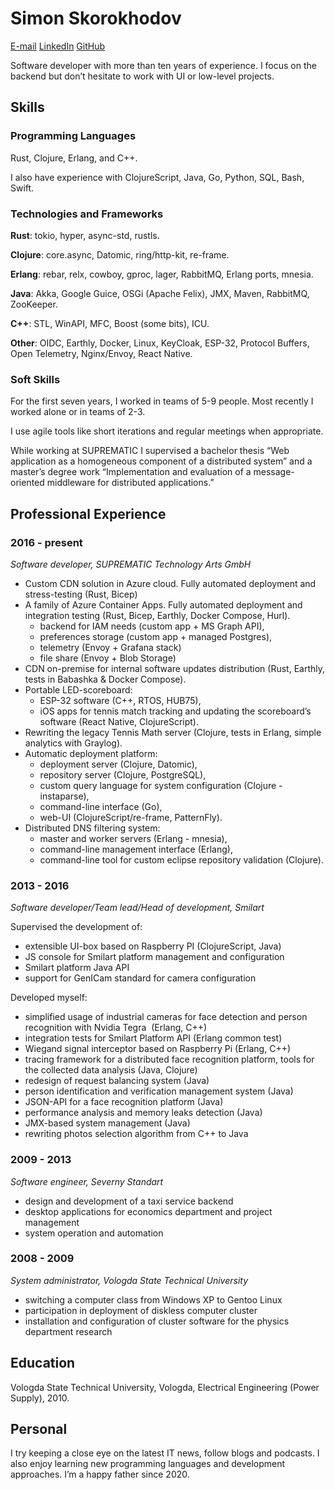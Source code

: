 # Simon Skorokhodov

[E-mail][mailto] [LinkedIn][linkedin] [GitHub][github]

Software developer with more than ten years of experience. I focus on the
backend but don’t hesitate to work with UI or low-level projects.

## Skills

### Programming Languages

Rust, Clojure, Erlang, and C++.

I also have experience with ClojureScript, Java, Go, Python, SQL, Bash, Swift.

### Technologies and Frameworks

**Rust**: tokio, hyper, async-std, rustls.

**Clojure**: core.async, Datomic, ring/http-kit, re-frame.

**Erlang**: rebar, relx, cowboy, gproc, lager, RabbitMQ, Erlang ports, mnesia.

**Java**: Akka, Google Guice, OSGi (Apache Felix), JMX, Maven, RabbitMQ,
ZooKeeper.

**C++**: STL, WinAPI, MFC, Boost (some bits), ICU.

**Other**: OIDC, Earthly, Docker, Linux, KeyCloak, ESP-32, Protocol Buffers,
Open Telemetry, Nginx/Envoy, React Native.

### Soft Skills

For the first seven years, I worked in teams of 5-9 people. Most recently I
worked alone or in teams of 2-3.

I use agile tools like short iterations and regular meetings when appropriate.

While working at SUPREMATIC I supervised a bachelor thesis “Web application as a
homogeneous component of a distributed system” and a master’s degree work
“Implementation and evaluation of a message-oriented middleware for distributed
applications.”

## Professional Experience

### 2016 - present

_Software developer, SUPREMATIC Technology Arts GmbH_

- Custom CDN solution in Azure cloud. Fully automated deployment and
  stress-testing (Rust, Bicep)
- A family of Azure Container Apps. Fully automated deployment and integration
  testing (Rust, Bicep, Earthly, Docker Compose, Hurl).
    - backend for IAM needs (custom app + MS Graph API),
    - preferences storage (custom app + managed Postgres),
    - telemetry (Envoy + Grafana stack)
    - file share (Envoy + Blob Storage)
- CDN on-premise for internal software updates distribution (Rust, Earthly,
  tests in Babashka & Docker Compose).
- Portable LED-scoreboard:
    - ESP-32 software (C++, RTOS, HUB75),
    - iOS apps for tennis match tracking and updating the scoreboard’s software
      (React Native, ClojureScript).
- Rewriting the legacy Tennis Math server (Clojure, tests in Erlang, simple
  analytics with Graylog).
- Automatic deployment platform:
    - deployment server (Clojure, Datomic),
    - repository server (Clojure, PostgreSQL),
    - custom query language for system configuration (Clojure - instaparse),
    - command-line interface (Go),
    - web-UI (ClojureScript/re-frame, PatternFly).
- Distributed DNS filtering system:
    - master and worker servers (Erlang - mnesia),
    - command-line management interface (Erlang),
    - command-line tool for custom eclipse repository validation (Clojure).

### 2013 - 2016

_Software developer/Team lead/Head of development, Smilart_

Supervised the development of:

- extensible UI-box based on Raspberry PI (ClojureScript, Java)
- JS console for Smilart platform management and configuration
- Smilart platform Java API
- support for GenICam standard for camera configuration

Developed myself:

- simplified usage of industrial cameras for face detection and person
  recognition with Nvidia Tegra  (Erlang, C++)
- integration tests for Smilart Platform API (Erlang common test)
- Wiegand signal interceptor based on Raspberry Pi (Erlang, C++)
- tracing framework for a distributed face recognition platform, tools for the
  collected data analysis (Java, Clojure)
- redesign of request balancing system (Java)
- person identification and verification management system (Java)
- JSON-API for a face recognition platform (Java)
- performance analysis and memory leaks detection (Java)
- JMX-based system management (Java)
- rewriting photos selection algorithm from C++ to Java

### 2009 - 2013

_Software engineer, Severny Standart_

- design and development of a taxi service backend
- desktop applications for economics department and project management
- system operation and automation

### 2008 - 2009

_System administrator, Vologda State Technical University_

- switching a computer class from Windows XP to Gentoo Linux
- participation in deployment of diskless computer cluster
- installation and configuration of cluster software for the physics department
  research

## Education

Vologda State Technical University, Vologda, Electrical Engineering (Power
Supply), 2010.

## Personal

I try keeping a close eye on the latest IT news, follow blogs and podcasts. I
also enjoy learning new programming languages and development approaches. I’m a
happy father since 2020.

[mailto]: mailto:skorohodovsemen@gmail.com
[linkedin]: https://www.linkedin.com/in/simon-skorokhodov/
[github]: https://github.com/sskorokhodov
